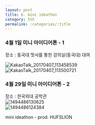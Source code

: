 ```yaml
---
layout: post
title: 6. mini ideathon
category: 5th
permalink: :categories/:title
---
```



### 4월 1일 미니 아이디어톤 - 1

장소 : 동국대 멋사를 통한 강의실(동국대) 대여

![KakaoTalk_20170407_113458539](https://user-images.githubusercontent.com/30469948/99148097-2d95b500-26c9-11eb-893f-54a3e2be8fbd.jpg)  
![KakaoTalk_20170407_113500721](https://user-images.githubusercontent.com/30469948/99148103-35555980-26c9-11eb-8353-b56a821a40c7.jpg)  


### 4월 29일 미니 아이디어톤 - 2

장소 : 한국외대 공학관  
![1494486130625](https://user-images.githubusercontent.com/30469948/99148100-2ff80f00-26c9-11eb-896d-ad2a559e578f.jpg)  
![1494486124384](https://user-images.githubusercontent.com/30469948/99148102-34242c80-26c9-11eb-8b1d-01646aa1d11f.jpg)   


mini ideathon - prod. HUFSLION  
